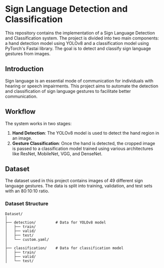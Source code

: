 # Sign Language Detection and Classification

This repository contains the implementation of a Sign Language Detection and Classification system. The project is divided into two main components: a hand detection model using YOLOv8 and a classification model using PyTorch's Fastai library. The goal is to detect and classify sign language gestures from images.

## Introduction

Sign language is an essential mode of communication for individuals with hearing or speech impairments. This project aims to automate the detection and classification of sign language gestures to facilitate better communication.

## Workflow

The system works in two stages:

1. **Hand Detection**: The YOLOv8 model is used to detect the hand region in an image.
2. **Gesture Classification**: Once the hand is detected, the cropped image is passed to a classification model trained using various architectures like ResNet, MobileNet, VGG, and DenseNet.

## Dataset

The dataset used in this project contains images of 49 different sign language gestures. The data is split into training, validation, and test sets with an 80:10:10 ratio.

### Dataset Structure

```plaintext
Dataset/
│
├── detection/         # Data for YOLOv8 model
│   ├── train/
│   ├── valid/
│   ├── test/
│   └── custom.yaml/
│
├── classification/    # Data for classification model
│   ├── train/
│   ├── valid/
│   └── test/
